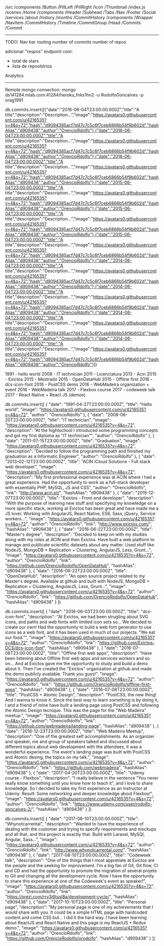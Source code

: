 /src
  /components 
    /Button
      /PillLeft
      /PillRight
    /Icon
    /Thumbnail
    /index.js
  /scenes
    /Home
      /components
        /Header
        /Subhead
          /Tabs
        /Nav
        /Footer
        /Social
      /services
        /about
        /history
        /months
      /CommitHistory
        /components
          /Wrapper
            /NavItem
          /CommitHistory
            /Timeline
            /CommitGroup
              /Head
              /Commits
                /Commit
          

------------------------------------
TODO:
Nav bar
routing
number of commits
number of repos

adicionar "respos" endpoint com:
 - total de stars
 - lista de repositórios

Analytics

------------------------------------

Remote mongo connection:
mongo ds141284.mlab.com:41284/heroku_fnks1hn2 -u RodolfoGoncalves -p orag1991

db.commits.insert([{"date":"2016-06-04T23:00:00.000Z","title":"A title","description":"Description...","image":"https://avatars0.githubusercontent.com/u/4216535?v=4&s=72","hash":"d9094385acf7d47c7c5c6f7ceb6866b54f9b602d","hashAlias":"d909438","author":"OrencioRdolfo"},{"date":"2016-06-04T23:00:00.000Z","title":"A title","description":"Description...","image":"https://avatars0.githubusercontent.com/u/4216535?v=4&s=72","hash":"d9094385acf7d47c7c5c6f7ceb6866b54f9b602d","hashAlias":"d909438","author":"OrencioRdolfo"},{"date":"2016-06-04T23:00:00.000Z","title":"A title","description":"Description...","image":"https://avatars0.githubusercontent.com/u/4216535?v=4&s=72","hash":"d9094385acf7d47c7c5c6f7ceb6866b54f9b602d","hashAlias":"d909438","author":"OrencioRdolfo"},{"date":"2015-06-04T23:00:00.000Z","title":"A title","description":"Description...","image":"https://avatars0.githubusercontent.com/u/4216535?v=4&s=72","hash":"d9094385acf7d47c7c5c6f7ceb6866b54f9b602d","hashAlias":"d909438","author":"OrencioRdolfo"},{"date":"2015-06-04T23:00:00.000Z","title":"A title","description":"Description...","image":"https://avatars0.githubusercontent.com/u/4216535?v=4&s=72","hash":"d9094385acf7d47c7c5c6f7ceb6866b54f9b602d","hashAlias":"d909438","author":"OrencioRdolfo"},{"date":"2015-06-04T23:00:00.000Z","title":"A title","description":"Description...","image":"https://avatars0.githubusercontent.com/u/4216535?v=4&s=72","hash":"d9094385acf7d47c7c5c6f7ceb6866b54f9b602d","hashAlias":"d909438","author":"OrencioRdolfo"},{"date":"2014-06-04T23:00:00.000Z","title":"A title","description":"Description...","image":"https://avatars0.githubusercontent.com/u/4216535?v=4&s=72","hash":"d9094385acf7d47c7c5c6f7ceb6866b54f9b602d","hashAlias":"d909438","author":"OrencioRdolfo"},{"date":"2014-06-04T23:00:00.000Z","title":"A title","description":"Description...","image":"https://avatars0.githubusercontent.com/u/4216535?v=4&s=72","hash":"d9094385acf7d47c7c5c6f7ceb6866b54f9b602d","hashAlias":"d909438","author":"OrencioRdolfo"},{"date":"2014-06-04T23:00:00.000Z","title":"A title","description":"Description...","image":"https://avatars0.githubusercontent.com/u/4216535?v=4&s=72","hash":"d9094385acf7d47c7c5c6f7ceb6866b54f9b602d","hashAlias":"d909438","author":"OrencioRdolfo"},{"date":"2014-06-04T23:00:00.000Z","title":"A title","description":"Description...","image":"https://avatars0.githubusercontent.com/u/4216535?v=4&s=72","hash":"d9094385acf7d47c7c5c6f7ceb6866b54f9b602d","hashAlias":"d909438","author":"OrencioRdolfo"}])

1991 - hello world
2008 - IT technician
2011 - Licenciatura
2013 - Acin
2015 - Exictos
2015 - Mestrado
2015 - OpenDataHub
2015 - Offline first
2016 - dcs-icon-font
2016 - PostCSS demo
2016 - WebMadeira organization + event
2016 - WebMadeira talk
2017 - Flexbox course
2017 - codeweek talk
2017 - React Native + React JS (demos)

db.commits.insert([
  {
    "date": "1991-04-27T23:00:00.000Z",
    "title": "Hello world",
    "image": "https://avatars0.githubusercontent.com/u/4216535?v=4&s=72",
    "author": "OrencioRdolfo"
  },
  {
    "date": "2008-06-20T23:00:00.000Z",
    "title": "IT technician",
    "image": "https://avatars0.githubusercontent.com/u/4216535?v=4&s=72",
    "description": "At the hightschool I introduced some programming concepts and got my first diploma as \"IT technician\"",
    "author": "OrencioRdolfo"
  },
  {
    "date": "2011-07-15T23:00:00.000Z",
    "title": "Graduation",
    "image": "https://avatars0.githubusercontent.com/u/4216535?v=4&s=72",
    "description": "Decided to follow the programming path and finished my graduation as a Informatic Engineer",
    "author": "OrencioRdolfo"
  },
  {
    "date": "2013-02-12T23:00:00.000Z",
    "title": "ACIN iCloud Solutions - Full stack web developer",
    "image": "https://avatars0.githubusercontent.com/u/4216535?v=4&s=72",
    "description": "My first professional experience was at ACIN where I had a great experience. Had the opportunity to work as a full-stack developer with essentially PHP, MySQL, JS and CSS",
    "author": "OrencioRdolfo",
    "link": "http://www.acin.pt/",
    "hashAlias": "d909438"
  },
  {
    "date": "2015-12-07T23:00:00.000Z",
    "title": "Exictos - Front end developer",
    "description": "With the purpose of learning new stuff and specifying my knowledge on a more specific stack, working at Exictos has been great and have made me a JS lover. Working with AngularJS, React Native, ES6, Sass, jQuery, Service workers...",
    "image": "https://avatars0.githubusercontent.com/u/4216535?v=4&s=72",
    "author": "OrencioRdolfo",
    "link": "http://www.exictos.com/",
    "hashAlias": "d909438"
  },
  {
    "date": "2016-06-22T23:00:00.000Z",
    "title": "Master's degree",
    "description": "Decided to keep on with my studies along with my roles at ACIN and then Exictos. Have built a web platform to manage and publicate scientific datasets about any matter. Used stuff like NodeJS, MongoDB + Replication + Clustering, AngularJS, Less, Grunt...",
    "image": "https://avatars0.githubusercontent.com/u/4216535?v=4&s=72",
    "author": "OrencioRdolfo",
    "link": "https://github.com/OrencioRodolfo/OpenDataHub",
    "hashAlias": "d909438"
  },
  {
    "date": "2016-06-22T23:00:00.000Z",
    "title": "OpenDataHub",
    "description": "An open source project related to my Master's degree. Available at github and built with NodeJS, MongoDB + Replication + Clustering, AngularJS, Less, Grunt...",
    "image": "https://avatars0.githubusercontent.com/u/4216535?v=4&s=72",
    "author": "OrencioRdolfo",
    "link": "https://github.com/OrencioRodolfo/OpenDataHub",
    "hashAlias": "d909438"
  }
])

db.commits.insert([
  {
    "date": "2016-06-03T23:00:00.000Z",
    "title": "dcs-icon-font",
    "description": "At Exictos, we had been strugling about SVG icons, and paths and web fonts with limited icon sets so... We decided to create our own! Had the opportunity to build a web font generator to use icons as a web font, and it has been used in much of our projects. \"We eat our food.\"",
    "image": "https://avatars0.githubusercontent.com/u/4216535?v=4&s=72",
    "author": "OrencioRdolfo",
    "link": "https://github.com/Exictos-DCS/dcs-icon-font",
    "hashAlias": "d909438"
  },
  {
    "date": "2016-07-08T23:00:00.000Z",
    "title": "Offline first web apps",
    "description": "Have been listening about Offline first web apps and services workers and so on... And at Exictos gave me the opportunity to study and build a demo about it. Then I've created the \"Exictos\" organization at github and made the demo publicly available. Thank you guys!",
    "image": "https://avatars0.githubusercontent.com/u/4216535?v=4&s=72",
    "author": "OrencioRdolfo",
    "link": "https://github.com/OrencioRodolfo/offline-first-apps",
    "hashAlias": "d909438"
  },
  {
    "date": "2016-07-08T23:00:00.000Z",
    "title": "PostCSS + Atomic Design",
    "description": "PostCSS, the new thing! And I wanna to know it. Since the best way to learn something is by doing it, I and a friend of mine have built a landing page using PostCSS and following the Atomic Design tecnique. This was the page for the \"Web Madeira\" meetup.",
    "image": "https://avatars0.githubusercontent.com/u/4216535?v=4&s=72",
    "author": "OrencioRdolfo",
    "link": "https://github.com/webmadeira/landing-page",
    "hashAlias": "d909438"
  },
  {
    "date": "2016-12-23T23:00:00.000Z",
    "title": "Web Madeira Meetup",
    "description": "One of the greatest self accomplishments. As an organizer and speaker, me and group of speakers talked and discussed about different topics about web development with the attendees, it was a wonderful experience. The event's landing page was built with PostCSS and Atomic desing, the topics on my talk.",
    "image": "https://avatars0.githubusercontent.com/u/4216535?v=4&s=72",
    "author": "OrencioRdolfo",
    "link": "https://github.com/webmadeira",
    "hashAlias": "d909438"
  },
  {
    "date": "2017-04-20T23:00:00.000Z",
    "title": "Udemy course - Flexbox",
    "description": "I really believe in the sentence \"You never really know something until you know how to teach it\", and I love to share knowledge. So I decided to take my first experience as an instructor at Udemy. Result: Some networking and deeper knowledge about Flexbox!",
    "image": "https://avatars0.githubusercontent.com/u/4216535?v=4&s=72",
    "author": "OrencioRdolfo",
    "link": "https://www.udemy.com/user/rodolfo-goncalves-2/",
    "hashAlias": "d909438"
  }
])

db.commits.insert([
  {
    "date": "2017-08-10T23:00:00.000Z",
    "title": "Whynotcarrental",
    "description": "Wanted to have the experience of dealing with the customer and trying to specify requirements and mockups and all that, and this project is exactly that. Build with Laravel, MySQl, Angular, Sass...",
    "image": "https://avatars0.githubusercontent.com/u/4216535?v=4&s=72",
    "author": "OrencioRdolfo",
    "link": "http://www.whynotcarrental.com/",
    "hashAlias": "d909438"
  },
  {
    "date": "2017-08-10T23:00:00.000Z",
    "title": "Codeweek talk",
    "description": "One of the things that I most appretiate at Exictos are the people and the seeking for improvement. I'm a big fan of Git, Git flow, CI and CD and had the opportunity to promote the migration of several projets to Git and changing all the development cycle. Now I have the opportunity to share this experience at one of the Codeweek's event as speaker!",
    "image": "https://avatars0.githubusercontent.com/u/4216535?v=4&s=72",
    "author": "OrencioRdolfo",
    "link": "https://prezi.com/rrv3i6tusl8a/development-cycle/",
    "hashAlias": "d909438"
  },
  {
    "date": "2017-10-10T23:00:00.000Z",
    "title": "Personal page",
    "description": "My personal page is one of my achievements that I would share with you. It could be a simple HTML page with hardcoded content and come CSS but... I did it the hard way. I have been learning about ReactJS and React Native and this page is my ReactJS + Redux demo.",
    "image": "https://avatars0.githubusercontent.com/u/4216535?v=4&s=72",
    "author": "OrencioRdolfo",
    "link": "https://github.com/OrencioRodolfo/orodolfo",
    "hashAlias": "d909438"
  }
])
